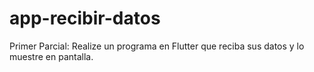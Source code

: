 # app-recibir-datos
Primer Parcial: Realize un programa en Flutter que reciba sus datos y lo muestre en pantalla.
